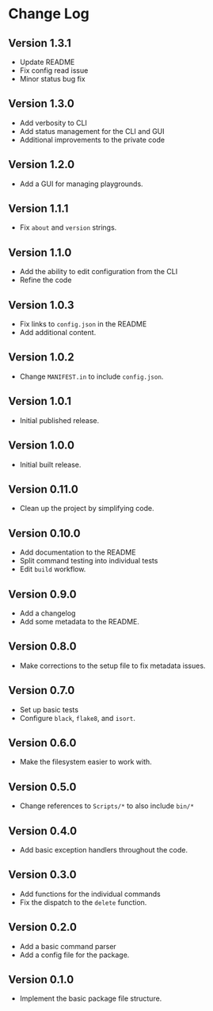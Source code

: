 # Change Log

## Version 1.3.1
- Update README
- Fix config read issue
- Minor status bug fix

## Version 1.3.0
- Add verbosity to CLI
- Add status management for the CLI and GUI
- Additional improvements to the private code

## Version 1.2.0
- Add a GUI for managing playgrounds.

## Version 1.1.1
- Fix `about` and `version` strings.

## Version 1.1.0
- Add the ability to edit configuration from the CLI
- Refine the code

## Version 1.0.3
- Fix links to `config.json` in the README
- Add additional content.

## Version 1.0.2
- Change `MANIFEST.in` to include `config.json`.

## Version 1.0.1
- Initial published release.

## Version 1.0.0
- Initial built release.

## Version 0.11.0
- Clean up the project by simplifying code.

## Version 0.10.0
- Add documentation to the README
- Split command testing into individual tests
- Edit `build` workflow.

## Version 0.9.0
- Add a changelog
- Add some metadata to the README.

## Version 0.8.0
- Make corrections to the setup file to fix metadata issues.

## Version 0.7.0
- Set up basic tests
- Configure `black`, `flake8`, and `isort`.

## Version 0.6.0
- Make the filesystem easier to work with.

## Version 0.5.0
- Change references to `Scripts/*` to also include `bin/*`

## Version 0.4.0
- Add basic exception handlers throughout the code.

## Version 0.3.0
- Add functions for the individual commands
- Fix the dispatch to the `delete` function.

## Version 0.2.0
- Add a basic command parser
- Add a config file for the package.

## Version 0.1.0
- Implement the basic package file structure.
